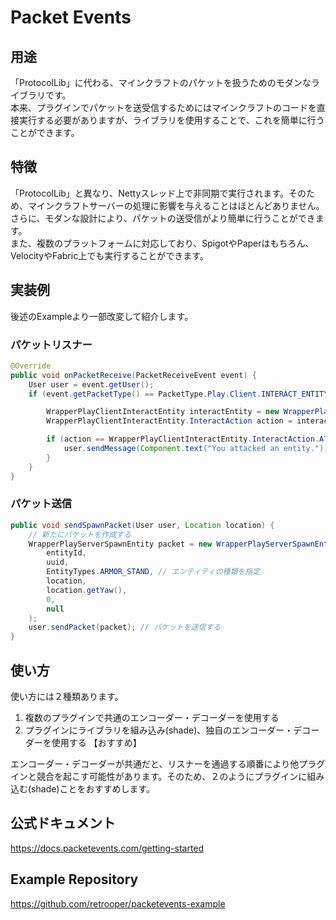 # Packet Events

## 用途
「ProtocolLib」に代わる、マインクラフトのパケットを扱うためのモダンなライブラリです。  
本来、プラグインでパケットを送受信するためにはマインクラフトのコードを直接実行する必要がありますが、ライブラリを使用することで、これを簡単に行うことができます。

## 特徴
「ProtocolLib」と異なり、Nettyスレッド上で非同期で実行されます。そのため、マインクラフトサーバーの処理に影響を与えることはほとんどありません。  
さらに、モダンな設計により、パケットの送受信がより簡単に行うことができます。  
また、複数のプラットフォームに対応しており、SpigotやPaperはもちろん、VelocityやFabric上でも実行することができます。

## 実装例
後述のExampleより一部改変して紹介します。
### パケットリスナー
```java
@Override
public void onPacketReceive(PacketReceiveEvent event) {
    User user = event.getUser();
    if (event.getPacketType() == PacketType.Play.Client.INTERACT_ENTITY) { //パケットの種類が"INTERACT_ENTITY"かどうか？

        WrapperPlayClientInteractEntity interactEntity = new WrapperPlayClientInteractEntity(event); // ラッパーに変換
        WrapperPlayClientInteractEntity.InteractAction action = interactEntity.getAction(); // パケットの中身（ここではアクション）を取得

        if (action == WrapperPlayClientInteractEntity.InteractAction.ATTACK) { // 攻撃アクションかどうか？
            user.sendMessage(Component.text("You attacked an entity."));
        }
    }
}
```
### パケット送信
```java
public void sendSpawnPacket(User user, Location location) {
    // 新たにパケットを作成する
    WrapperPlayServerSpawnEntity packet = new WrapperPlayServerSpawnEntity(
        entityId,
        uuid,
        EntityTypes.ARMOR_STAND, // エンティティの種類を指定
        location,
        location.getYaw(),
        0,
        null
    );
    user.sendPacket(packet); // パケットを送信する
}
```
## 使い方
使い方には２種類あります。  
1. 複数のプラグインで共通のエンコーダー・デコーダーを使用する  
2. プラグインにライブラリを組み込み(shade)、独自のエンコーダー・デコーダーを使用する 【おすすめ】  

エンコーダー・デコーダーが共通だと、リスナーを通過する順番により他プラグインと競合を起こす可能性があります。そのため、２のようにプラグインに組み込む(shade)ことをおすすめします。  

## 公式ドキュメント
https://docs.packetevents.com/getting-started

## Example Repository
https://github.com/retrooper/packetevents-example